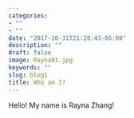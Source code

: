 ```yaml
---
categories:
- ""
- ""
date: "2017-10-31T21:28:43-05:00"
description: ""
draft: false
image: Rayna01.jpg
keywords: ""
slug: blog1
title: Who am I?
---
```


Hello! My name is Rayna Zhang!